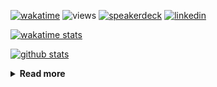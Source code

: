 [![wakatime](https://wakatime.com/badge/user/ddf27f94-292a-4343-b7eb-1143a4c6cf87.svg)](https://wakatime.com/@ddf27f94-292a-4343-b7eb-1143a4c6cf87)
![views](https://komarev.com/ghpvc/?username=chck&color=blueviolet)
[![speakerdeck](https://img.shields.io/badge/Speaker_Deck-chck-8a2be2?style=flat-square&logo=speaker-deck)](https://speakerdeck.com/chck)
[![linkedin](https://img.shields.io/badge/LinkedIn-chck-8a2be2?style=flat-square&logo=linkedin)](https://www.linkedin.com/in/chck/)

[![wakatime stats](https://github-readme-stats-nine-umber-51.vercel.app/api/wakatime?username=chck&layout=compact&count_private=true&hide_title=true&hide=Other&theme=buefy&langs_count=14)](https://wakatime.com/@chck?rank=me)

[![github stats](https://github-readme-stats-nine-umber-51.vercel.app/api?username=chck&count_private=true&show_icons=true&hide_title=true&theme=buefy)](https://github.com/anuraghazra/github-readme-stats)

<details>
  <summary><b>Read more</b></summary>
  <br>

  <!--START_SECTION:waka-->
**🐱 My GitHub Data** 

> 📦 133.0 kB Used in GitHub's Storage 
 > 
> 🏆 748 Contributions in the Year 2025
 > 
> 💼 Opted to Hire
 > 
> 📜 133 Public Repositories 
 > 
> 🔑 24 Private Repositories 
 > 
**I'm a Night 🦉** 

```text
🌞 Morning                1686 commits        █████░░░░░░░░░░░░░░░░░░░░   19.15 % 
🌆 Daytime                2605 commits        ███████░░░░░░░░░░░░░░░░░░   29.58 % 
🌃 Evening                2372 commits        ███████░░░░░░░░░░░░░░░░░░   26.94 % 
🌙 Night                  2143 commits        ██████░░░░░░░░░░░░░░░░░░░   24.34 % 
```
📅 **I'm Most Productive on Thursday** 

```text
Monday                   1483 commits        ████░░░░░░░░░░░░░░░░░░░░░   16.84 % 
Tuesday                  1521 commits        ████░░░░░░░░░░░░░░░░░░░░░   17.27 % 
Wednesday                1706 commits        █████░░░░░░░░░░░░░░░░░░░░   19.37 % 
Thursday                 1895 commits        █████░░░░░░░░░░░░░░░░░░░░   21.52 % 
Friday                   949 commits         ███░░░░░░░░░░░░░░░░░░░░░░   10.78 % 
Saturday                 525 commits         █░░░░░░░░░░░░░░░░░░░░░░░░   05.96 % 
Sunday                   727 commits         ██░░░░░░░░░░░░░░░░░░░░░░░   08.26 % 
```


📊 **This Week I Spent My Time On** 

```text
💬 Programming Languages: 
Other                    20 hrs 5 mins       ███████████████░░░░░░░░░░   58.79 % 
Python                   5 hrs 39 mins       ████░░░░░░░░░░░░░░░░░░░░░   16.57 % 
Rust                     3 hrs 35 mins       ███░░░░░░░░░░░░░░░░░░░░░░   10.49 % 
YAML                     1 hr 3 mins         █░░░░░░░░░░░░░░░░░░░░░░░░   03.09 % 
Terraform                52 mins             █░░░░░░░░░░░░░░░░░░░░░░░░   02.55 % 

🔥 Editors: 
Chrome                   26 hrs 20 mins      ███████████████████░░░░░░   77.05 % 
PyCharm                  4 hrs 36 mins       ███░░░░░░░░░░░░░░░░░░░░░░   13.48 % 
RustRover                2 hrs 31 mins       ██░░░░░░░░░░░░░░░░░░░░░░░   07.39 % 
Neovim                   25 mins             ░░░░░░░░░░░░░░░░░░░░░░░░░   01.26 % 
Obsidian                 12 mins             ░░░░░░░░░░░░░░░░░░░░░░░░░   00.62 % 
```

**I Mostly Code in Python** 

```text
Python                   47 repos            ████████░░░░░░░░░░░░░░░░░   33.57 % 
Jupyter Notebook         19 repos            ███░░░░░░░░░░░░░░░░░░░░░░   13.57 % 
Ruby                     11 repos            ██░░░░░░░░░░░░░░░░░░░░░░░   07.86 % 
HCL                      6 repos             █░░░░░░░░░░░░░░░░░░░░░░░░   04.29 % 
TypeScript               6 repos             █░░░░░░░░░░░░░░░░░░░░░░░░   04.29 % 
```



**Timeline**

![Lines of Code chart](https://raw.githubusercontent.com/chck/chck/main/assets/bar_graph.png)


 Last Updated on 2025-09-01 02:26 UTC
<!--END_SECTION:waka-->
</details>


